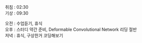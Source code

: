취침 : 02:30  
기상 : 09:30  
  
오전 : 수업듣기, 휴식  
오후 : 스터디 약간 준비, Deformable Convolutional Network 리딩 절반  
저녁 : 휴식, 구상한거 코딩해보기  
